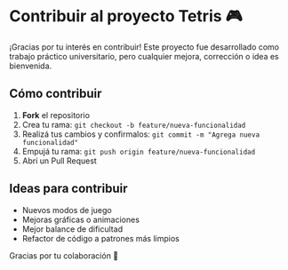 # Contribuir al proyecto Tetris 🎮

¡Gracias por tu interés en contribuir! Este proyecto fue desarrollado como trabajo práctico universitario, pero cualquier mejora, corrección o idea es bienvenida.

## Cómo contribuir

1. **Fork** el repositorio
2. Crea tu rama: `git checkout -b feature/nueva-funcionalidad`
3. Realizá tus cambios y confirmalos: `git commit -m "Agrega nueva funcionalidad"`
4. Empujá tu rama: `git push origin feature/nueva-funcionalidad`
5. Abrí un Pull Request

## Ideas para contribuir

- Nuevos modos de juego
- Mejoras gráficas o animaciones
- Mejor balance de dificultad
- Refactor de código a patrones más limpios

Gracias por tu colaboración 🎉
